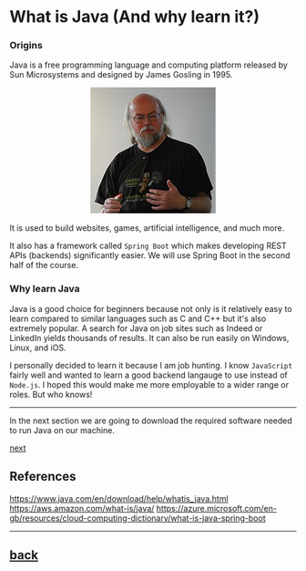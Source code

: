 # What is Java (And why learn it?)

### Origins

Java is a free programming language and computing platform released by Sun Microsystems and designed by James Gosling in 1995.

<div style="text-align: center;" >
    <img src="images/James_Gosling_2008.jpg" alt="James Gosling image from Wikipedea"/>
</div>

It is used to build websites, games, artificial intelligence, and much more.

It also has a framework called `Spring Boot` which makes developing REST APIs (backends) significantly easier. We will use Spring Boot in the second half of the course.

### Why learn Java

Java is a good choice for beginners because not only is it relatively easy to learn compared to similar languages such as C and C++ but it's also extremely popular. A search for Java on job sites such as Indeed or LinkedIn yields thousands of results. It can also be run easily on Windows, Linux, and iOS.

I personally decided to learn it because I am job hunting. I know `JavaScript` fairly well and wanted to learn a good backend langauge to use instead of `Node.js`. I hoped this would make me more employable to a wider range or roles. But who knows!

---

In the next section we are going to download the required software needed to run Java on our machine.

[next](../setup/README.md)

## References

https://www.java.com/en/download/help/whatis_java.html
https://aws.amazon.com/what-is/java/
https://azure.microsoft.com/en-gb/resources/cloud-computing-dictionary/what-is-java-spring-boot

---

## [back](../README.md)
